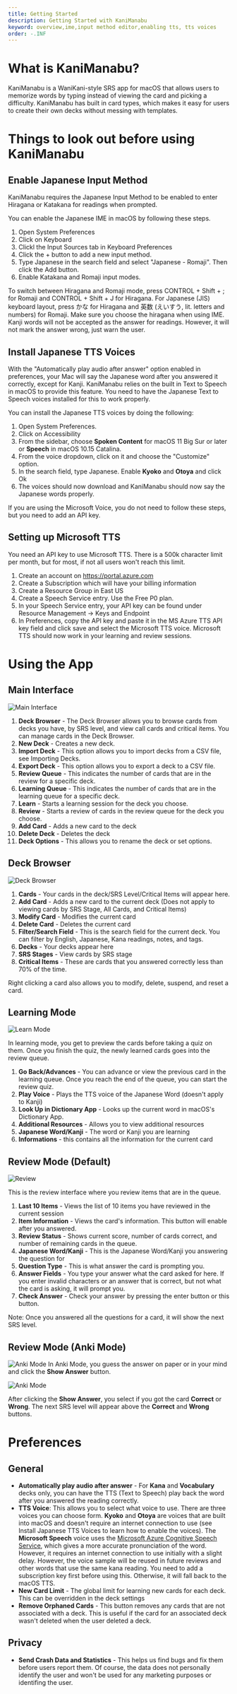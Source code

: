 ```yaml
---
title: Getting Started
description: Getting Started with KaniManabu
keyword: overview,ime,input method editor,enabling tts, tts voices
order: -.INF
---
```


# What is KaniManabu?
KaniManabu is a WaniKani-style SRS app for macOS that allows users to memorize words by typing instead of viewing the card and picking a difficulty. KaniManabu has built in card types, which makes it easy for users to create their own decks without messing with templates.

# Things to look out before using KaniManabu
## Enable Japanese Input Method
KaniManabu requires the Japanese Input Method to be enabled to enter Hiragana or Katakana for readings when prompted.

You can enable the Japanese IME in macOS by following these steps.

1. Open System Preferences
2. Click on Keyboard
3. Clickl the Input Sources tab in Keyboard Preferences
4. Click the + button to add a new input method.
5. Type Japanese in the search field and select "Japanese - Romaji". Then click the Add button.
6. Enable Katakana and Romaji input modes.

To switch between Hiragana and Romaji mode, press CONTROL + Shift + ; for Romaji and CONTROL + Shift + J for Hiragana. For Japanese (JIS) keyboard layout, press かな for Hiragana and 英数 (えいすう, lit. letters and numbers) for Romaji. Make sure you choose the hiragana when using IME. Kanji words will not be accepted as the answer for readings. However, it will not mark the answer wrong, just warn the user.

## Install Japanese TTS Voices
With the "Automatically play audio after answer" option enabled in preferences, your Mac will say the Japanese word after you answered it correctly, except for Kanji. KaniManabu relies on the built in Text to Speech in macOS to provide this feature. You need to have the Japanese Text to Speech voices installed for this to work properly.

You can install the Japanese TTS voices by doing the following:

1. Open System Preferences.
2. Click on Accessibility
3. From the sidebar, choose **Spoken Content** for macOS 11 Big Sur or later or **Speech** in macOS 10.15 Catalina.
4. From the voice dropdown, click on it and choose the "Customize" option.
5. In the search field, type Japanese. Enable **Kyoko** and **Otoya** and click Ok
6. The voices should now download and KaniManabu should now say the Japanese words properly.

If you are using the Microsoft Voice, you do not need to follow these steps, but you need to add an API key.

## Setting up Microsoft TTS
You need an API key to use Microsoft TTS. There is a 500k character limit per month, but for most, if not all users won't reach this limit.

1. Create an account on https://portal.azure.com
2. Create a Subscription which will have your billing information
3. Create a Resource Group in East US
4. Create a Speech Service entry. Use the Free P0 plan.
5. In your Speech Service entry, your API key can be found under Resource Management -> Keys and Endpoint
6. In Preferences, copy the API key and paste it in the MS Azure TTS API key field and click save and select the Microsoft TTS voice. Microsoft TTS should now work in your learning and review sessions.

# Using the App
## Main Interface
![Main Interface](maininterface.png)

1. **Deck Browser** - The Deck Browser allows you to browse cards from decks you have, by SRS level, and view call cards and critical items. You can manage cards in the Deck Browser.
2. **New Deck** - Creates a new deck.
3. **Import Deck** - This option allows you to import decks from a CSV file, see Importing Decks.
4. **Export Deck** - This option allows you to export a deck to a CSV file.
5. **Review Queue** - This indicates the number of cards that are in the review for a specific deck.
6. **Learning Queue** - This indicates the number of cards that are in the learning queue for a specific deck.
7. **Learn** - Starts a learning session for the deck you choose.
8. **Review** - Starts a review of cards in the review queue for the deck you choose.
9. **Add Card** - Adds a new card to the deck
10. **Delete Deck** - Deletes the deck
11. **Deck Options** - This allows you to rename the deck or set options.

## Deck Browser
![Deck Browser](deckbrowser.png)

1. **Cards** - Your cards in the deck/SRS Level/Critical Items will appear here.
2. **Add Card** - Adds a new card to the current deck (Does not apply to viewing cards by SRS Stage, All Cards, and Critical Items)
3. **Modify Card** - Modifies the current card
4. **Delete Card** - Deletes the current card
5. **Filter/Search Field** - This is the search field for the current deck. You can filter by English, Japanese, Kana readings, notes, and tags.
6. **Decks** - Your decks appear here
7. **SRS Stages** - View cards by SRS stage
8. **Critical Items** - These are cards that you answered correctly less than 70% of the time.

Right clicking a card also allows you to modify, delete, suspend, and reset a card.

## Learning Mode
![Learn Mode](learnmode.png)

In learning mode, you get to preview the cards before taking a quiz on them. Once you finish the quiz, the newly learned cards goes into the review queue.

1. **Go Back/Advances** - You can advance or view the previous card in the learning queue. Once you reach the end of the queue, you can start the review quiz.
2. **Play Voice** - Plays the TTS voice of the Japanese Word (doesn't apply to Kanji)
3. **Look Up in Dictionary App** - Looks up the current word in macOS's Dictionary App.
4. **Additional Resources** - Allows you to view additional resources
5. **Japanese Word/Kanji** - The word or Kanji you are learning
6. **Informations** - this contains all the information for the current card

## Review Mode (Default)
![Review](review.png)

This is the review interface where you review items that are in the queue.

1. **Last 10 Items** - Views the list of 10 items you have reviewed in the current session
2. **Item Information** - Views the card's information. This button will enable after you answered.
3. **Review Status** - Shows current score, number of cards correct, and number of remaining cards in the queue.
4. **Japanese Word/Kanji** - This is the Japanese Word/Kanji you answering the question for
5. **Question Type** - This is what answer the card is prompting you.
6. **Answer Fields** - You type your answer what the card asked for here. If you enter invalid characters or an answer that is correct, but not what the card is asking, it will prompt you.
7. **Check Answer** - Check your answer by pressing the enter button or this button.

Note: Once you answered all the questions for a card, it will show the next SRS level.

## Review Mode (Anki Mode)
![Anki Mode](ankimode1.png)
In Anki Mode, you guess the answer on paper or in your mind and click the **Show Answer** button.

![Anki Mode](ankimode2.png)

After clicking the **Show Answer**, you select if you got the card **Correct** or **Wrong**. The next SRS level will appear above the **Correct** and **Wrong** buttons.

# Preferences
## General
* **Automatically play audio after answer** - For **Kana** and **Vocabulary** decks only, you can have the TTS (Text to Speech) play back the word after you answered the reading correctly.
* **TTS Voice**: This allows you to select what voice to use. There are three voices you can choose form. **Kyoko** and **Otoya** are voices that are built into macOS and doesn't require an internet connection to use (see Install Japanese TTS Voices to learn how to enable the voices). The **Microsoft Speech** voice uses the [Microsoft Azure Cognitive Speech Service](https://azure.microsoft.com/en-us/services/cognitive-services/text-to-speech/), which gives a more accurate pronunciation of the word. However, it requires an internet connection to use initially with a slight delay. However, the voice sample will be reused in future reviews and other words that use the same kana reading. You need to add a subscription key first before using this. Otherwise, it will fall back to the macOS TTS.
* **New Card Limit** - The global limit for learning new cards for each deck. This can be overridden in the deck settings
* **Remove Orphaned Cards** - This button removes any cards that are not associated with a deck. This is useful if the card for an associated deck wasn't deleted when the user deleted a deck.

## Privacy
* **Send Crash Data and Statistics** - This helps us find bugs and fix them before users report them. Of course, the data does not personally identify the user and won't be used for any marketing purposes or identifing the user.
